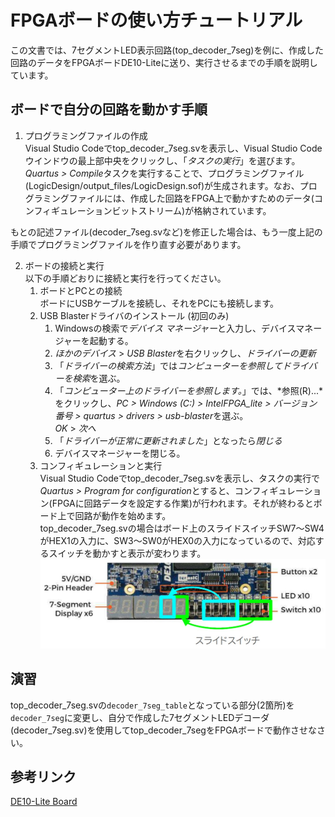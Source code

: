 # FPGAボードの使い方チュートリアル
この文書では、7セグメントLED表示回路(top_decoder_7seg)を例に、作成した回路のデータをFPGAボードDE10-Liteに送り、実行させるまでの手順を説明しています。
## ボードで自分の回路を動かす手順
1. プログラミングファイルの作成  
Visual Studio Codeでtop_decoder_7seg.svを表示し、Visual Studio Codeウインドウの最上部中央をクリックし、「*タスクの実行*」を選びます。*Quartus > Compile*タスクを実行することで、プログラミングファイル(LogicDesign/output_files/LogicDesign.sof)が生成されます。なお、プログラミングファイルには、作成した回路をFPGA上で動かすためのデータ(コンフィギュレーションビットストリーム)が格納されています。

もとの記述ファイル(decoder_7seg.svなど)を修正した場合は、もう一度上記の手順でプログラミングファイルを作り直す必要があります。

2. ボードの接続と実行  
以下の手順どおりに接続と実行を行ってください。
    1. ボードとPCとの接続  
    ボードにUSBケーブルを接続し、それをPCにも接続します。
    1. USB Blasterドライバのインストール (初回のみ)  
        1. Windowsの検索で*デバイス マネージャー*と入力し、デバイスマネージャーを起動する。  
        1. *ほかのデバイス* > *USB Blaster*を右クリックし、*ドライバーの更新*  
        1. 「_ドライバーの検索方法_」では*コンピューターを参照してドライバーを検索*を選ぶ。  
        1. 「_コンピューター上のドライバーを参照します。_」では、*参照(R)...*をクリックし、*PC > Windows (C:) > IntelFPGA_lite > バージョン番号 > quartus > drivers > usb-blaster*を選ぶ。  
        *OK* > *次へ*
        1. 「_ドライバーが正常に更新されました_」となったら*閉じる*  
        1. デバイスマネージャーを閉じる。
    1. コンフィギュレーションと実行  
    Visual Studio Codeでtop_decoder_7seg.svを表示し、タスクの実行で*Quartus > Program for configuration*とすると、コンフィギュレーション(FPGAに回路データを設定する作業)が行われます。それが終わるとボード上で回路が動作を始めます。  
top_decoder_7seg.svの場合はボード上のスライドスイッチSW7～SW4がHEX1の入力に、SW3～SW0がHEX0の入力になっているので、対応するスイッチを動かすと表示が変わります。
![ボード上の入出力位置](board.jpg)

## 演習
top_decoder_7seg.svの`decoder_7seg_table`となっている部分(2箇所)を`decoder_7seg`に変更し、自分で作成した7セグメントLEDデコーダ(decoder_7seg.sv)を使用してtop_decoder_7segをFPGAボードで動作させなさい。

## 参考リンク
[DE10-Lite Board](https://www.terasic.com.tw/cgi-bin/page/archive.pl?Language=English&CategoryNo=234&No=1021)


